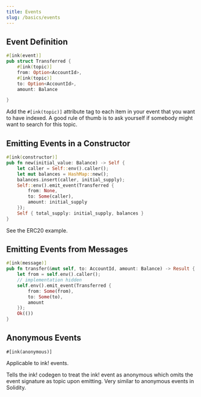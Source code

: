 ```yaml
---
title: Events
slug: /basics/events
---
```


## Event Definition

```rust
#[ink(event)]
pub struct Transferred {
    #[ink(topic)]
    from: Option<AccountId>,
    #[ink(topic)]
    to: Option<AccountId>,
    amount: Balance

}
```

Add the `#[ink(topic)]` attribute tag to each item in your event that you want to have indexed.
A good rule of thumb is to ask yourself if somebody might want to search for this topic.

## Emitting Events in a Constructor

```rust
#[ink(constructor)]
pub fn new(initial_value: Balance) -> Self {
    let caller = Self::env().caller();
    let mut balances = HashMap::new();
    balances.insert(caller, initial_supply);
    Self::env().emit_event(Transferred {
        from: None,
        to: Some(caller),
        amount: initial_supply
    });
    Self { total_supply: initial_supply, balances }
}
```

See the ERC20 example.

## Emitting Events from Messages

```rust
#[ink(message)]
pub fn transfer(&mut self, to: AccountId, amount: Balance) -> Result {
    let from = self.env().caller();
    // implementation hidden
    self.env().emit_event(Transferred {
        from: Some(from),
        to: Some(to),
        amount
    });
    Ok(())
}


```

## Anonymous Events

`#[ink(anonymous)]`

Applicable to ink! events.

Tells the ink! codegen to treat the ink! event as anonymous which omits the event signature as topic upon emitting. Very similar to anonymous events in Solidity.
